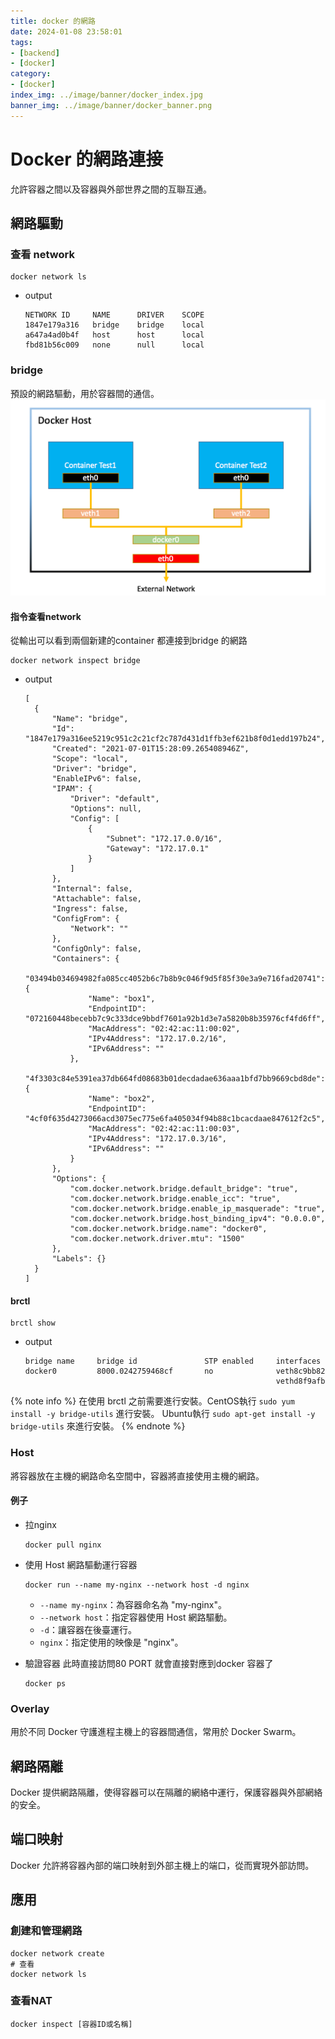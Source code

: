 ```yaml
---
title: docker 的網路
date: 2024-01-08 23:58:01
tags:
- [backend]
- [docker]
category:
- [docker]
index_img: ../image/banner/docker_index.jpg
banner_img: ../image/banner/docker_banner.png
---
```


# Docker 的網路連接

允許容器之間以及容器與外部世界之間的互聯互通。

## 網路驅動

### 查看 network

```shell
docker network ls
```

- output
    ```shell
    NETWORK ID     NAME      DRIVER    SCOPE
    1847e179a316   bridge    bridge    local
    a647a4ad0b4f   host      host      local
    fbd81b56c009   none      null      local
    ```
### bridge

預設的網路驅動，用於容器間的通信。
![img.png](../image/docker/docker_bridge.png)

#### 指令查看network
從輸出可以看到兩個新建的container 都連接到bridge 的網路
```shell
docker network inspect bridge
```

- output
  ```
  [
    {
        "Name": "bridge",
        "Id": "1847e179a316ee5219c951c2c21cf2c787d431d1ffb3ef621b8f0d1edd197b24",
        "Created": "2021-07-01T15:28:09.265408946Z",
        "Scope": "local",
        "Driver": "bridge",
        "EnableIPv6": false,
        "IPAM": {
            "Driver": "default",
            "Options": null,
            "Config": [
                {
                    "Subnet": "172.17.0.0/16",
                    "Gateway": "172.17.0.1"
                }
            ]
        },
        "Internal": false,
        "Attachable": false,
        "Ingress": false,
        "ConfigFrom": {
            "Network": ""
        },
        "ConfigOnly": false,
        "Containers": {
            "03494b034694982fa085cc4052b6c7b8b9c046f9d5f85f30e3a9e716fad20741": {
                "Name": "box1",
                "EndpointID": "072160448becebb7c9c333dce9bbdf7601a92b1d3e7a5820b8b35976cf4fd6ff",
                "MacAddress": "02:42:ac:11:00:02",
                "IPv4Address": "172.17.0.2/16",
                "IPv6Address": ""
            },
            "4f3303c84e5391ea37db664fd08683b01decdadae636aaa1bfd7bb9669cbd8de": {
                "Name": "box2",
                "EndpointID": "4cf0f635d4273066acd3075ec775e6fa405034f94b88c1bcacdaae847612f2c5",
                "MacAddress": "02:42:ac:11:00:03",
                "IPv4Address": "172.17.0.3/16",
                "IPv6Address": ""
            }
        },
        "Options": {
            "com.docker.network.bridge.default_bridge": "true",
            "com.docker.network.bridge.enable_icc": "true",
            "com.docker.network.bridge.enable_ip_masquerade": "true",
            "com.docker.network.bridge.host_binding_ipv4": "0.0.0.0",
            "com.docker.network.bridge.name": "docker0",
            "com.docker.network.driver.mtu": "1500"
        },
        "Labels": {}
    }
  ]
  ```
#### brctl
```shell
brctl show
```
- output
  ```shell
  bridge name     bridge id               STP enabled     interfaces
  docker0         8000.0242759468cf       no              veth8c9bb82
                                                          vethd8f9afb
  ```
{% note info %}
在使用 brctl 之前需要進行安裝。CentOS執行 `sudo yum install -y bridge-utils` 進行安裝。 Ubuntu執行 `sudo apt-get install -y bridge-utils` 來進行安裝。
{% endnote %}
### Host
將容器放在主機的網路命名空間中，容器將直接使用主機的網路。
#### 例子
- 拉nginx
  ```shell
  docker pull nginx
  ```
- 使用 Host 網路驅動運行容器
  ```shell
  docker run --name my-nginx --network host -d nginx
  ```
  - `--name my-nginx`：為容器命名為 "my-nginx"。
  - `--network host`：指定容器使用 Host 網路驅動。
  - `-d`：讓容器在後臺運行。
  - `nginx`：指定使用的映像是 "nginx"。

- 驗證容器
  此時直接訪問80 PORT 就會直接對應到docker 容器了
  ```shell
  docker ps
  ```
### Overlay
用於不同 Docker 守護進程主機上的容器間通信，常用於 Docker Swarm。

## 網路隔離
Docker 提供網路隔離，使得容器可以在隔離的網絡中運行，保護容器與外部網絡的安全。

## 端口映射
Docker 允許將容器內部的端口映射到外部主機上的端口，從而實現外部訪問。

## 應用

### 創建和管理網路
```shell
docker network create
# 查看
docker network ls
```

### 查看NAT

```shell
docker inspect [容器ID或名稱]
```